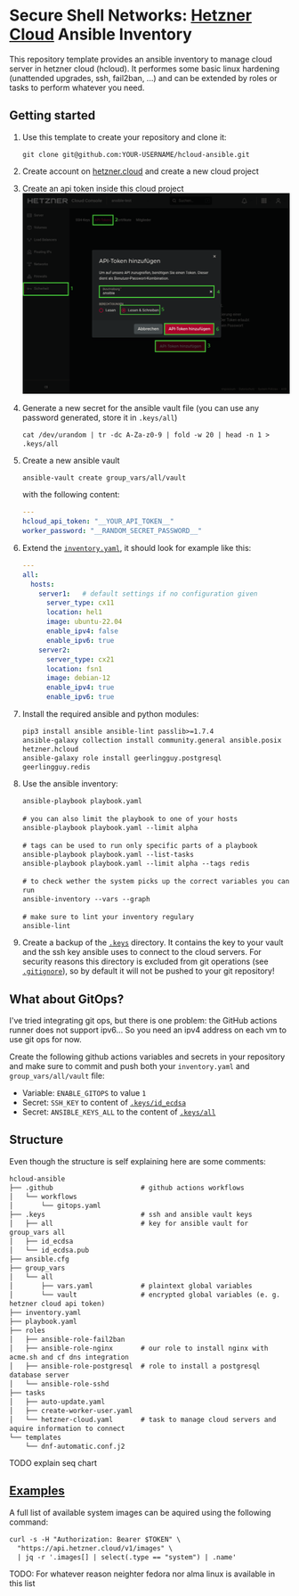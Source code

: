 # Secure Shell Networks: [Hetzner Cloud](https://www.hetzner.com/cloud) Ansible Inventory

This repository template provides an ansible inventory to manage cloud server in 
hetzner cloud (hcloud). It performes some basic linux hardening (unattended upgrades, 
ssh, fail2ban, ...) and can be extended by roles or tasks to perform whatever you need.

## Getting started
1. Use this template to create your repository and clone it:
   ```shell
   git clone git@github.com:YOUR-USERNAME/hcloud-ansible.git
   ```
2. Create account on [hetzner.cloud](https://console.hetzner.cloud/) and create a new cloud project
3. Create an api token inside this cloud project
   ![Creating an api token in the hetzner cloud console](./img/hetzner-create-api-token.png)
4. Generate a new secret for the ansible vault file (you can use any password generated, store it in `.keys/all`)
   ```shell
   cat /dev/urandom | tr -dc A-Za-z0-9 | fold -w 20 | head -n 1 > .keys/all
   ```
5. Create a new ansible vault
   ```shell
   ansible-vault create group_vars/all/vault
   ```
   with the following content:
   ```yaml
   ---
   hcloud_api_token: "__YOUR_API_TOKEN__"
   worker_password: "__RANDOM_SECRET_PASSWORD__"
   ```
6. Extend the [`inventory.yaml`](./inventory.yaml), it should look for example like this:
   ```yaml
   ---
   all:
     hosts:
       server1:   # default settings if no configuration given
         server_type: cx11
         location: hel1
         image: ubuntu-22.04
         enable_ipv4: false
         enable_ipv6: true
       server2:
         server_type: cx21
         location: fsn1
         image: debian-12
         enable_ipv4: true
         enable_ipv6: true
   ```

7. Install the required ansible and python modules:
   ```shell
   pip3 install ansible ansible-lint passlib>=1.7.4
   ansible-galaxy collection install community.general ansible.posix hetzner.hcloud
   ansible-galaxy role install geerlingguy.postgresql geerlingguy.redis 
   ```
8. Use the ansible inventory:
   ```shell
   ansible-playbook playbook.yaml

   # you can also limit the playbook to one of your hosts
   ansible-playbook playbook.yaml --limit alpha

   # tags can be used to run only specific parts of a playbook
   ansible-playbook playbook.yaml --list-tasks
   ansible-playbook playbook.yaml --limit alpha --tags redis

   # to check wether the system picks up the correct variables you can run
   ansible-inventory --vars --graph

   # make sure to lint your inventory regulary
   ansible-lint
   ```
9. Create a backup of the [`.keys`](./keys/) directory. It contains the key to your vault 
   and the ssh key ansible uses to connect to the cloud servers. For security reasons this 
   directory is excluded from git operations (see [`.gitignore`](./.gitignore)), so by 
   default it will not be pushed to your git repository!

## What about GitOps?
I've tried integrating git ops, but there is one problem: the GitHub actions runner does 
not support ipv6... So you need an ipv4 address on each vm to use git ops for now.

Create the following github actions variables and secrets in your repository and make 
sure to commit and push both your `inventory.yaml` and `group_vars/all/vault` file:
- Variable: `ENABLE_GITOPS` to value `1`
- Secret: `SSH_KEY` to content of [`.keys/id_ecdsa`](./keys/id_ecdsa)
- Secret: `ANSIBLE_KEYS_ALL` to the content of [`.keys/all`](./keys/all)

## Structure

Even though the structure is self explaining here are some comments:
```shell
hcloud-ansible
├── .github                      # github actions workflows
│   └── workflows
│       └── gitops.yaml
├── .keys                        # ssh and ansible vault keys
│   ├── all                      # key for ansible vault for group_vars all
│   ├── id_ecdsa
│   └── id_ecdsa.pub
├── ansible.cfg
├── group_vars
│   └── all
│       ├── vars.yaml            # plaintext global variables
│       └── vault                # encrypted global variables (e. g. hetzner cloud api token)
├── inventory.yaml
├── playbook.yaml
├── roles
│   ├── ansible-role-fail2ban
│   ├── ansible-role-nginx       # our role to install nginx with acme.sh and cf dns integration
│   ├── ansible-role-postgresql  # role to install a postgresql database server
│   └── ansible-role-sshd
├── tasks
│   ├── auto-update.yaml
│   ├── create-worker-user.yaml
│   └── hetzner-cloud.yaml       # task to manage cloud servers and aquire information to connect
└── templates
    └── dnf-automatic.conf.j2
```

TODO explain seq chart

## [Examples](./docs/EXAMPLES.md)

A full list of available system images can be aquired using the following command:
```
curl -s -H "Authorization: Bearer $TOKEN" \
  "https://api.hetzner.cloud/v1/images" \
  | jq -r '.images[] | select(.type == "system") | .name'
```
TODO: For whatever reason neighter fedora nor alma linux is available in this list

